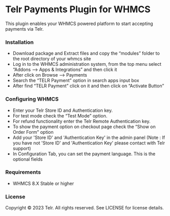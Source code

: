 # Telr Payments Plugin for WHMCS #

This plugin enables your WHMCS powered platform to start accepting payments via Telr.

### Installation ###

* Download package and Extract files and copy the “modules” folder to the root directory of your whmcs site
* Log in to the WHMCS administration system, from the top menu select “Addons --> Apps & Integrations” and then click it
* After click on Browse --> Payments
* Search the “TELR Payment” option in search apps input box
* After find “TELR Payment” click on it and then click on “Activate Button”

### Configuring WHMCS ###
* Enter your Telr Store ID and Authentication key. 
* For test mode check the “Test Mode” option. 
* For refund functionality enter the Telr Remote Authentication key. 
* To show the payment option on checkout page check the “Show on Order Form” option
* Add your 'Store ID' and 'Authentication Key' in the admin panel (Note : If you have not 'Store ID' and 'Authentication Key' please contact with Telr support)
* In Configuration Tab, you can set the payment language. This is the optional fields

### Requirements ###

* WHMCS 8.X Stable or higher

### License ###

Copyright © 2023 Telr. All rights reserved. See LICENSE for license details.
